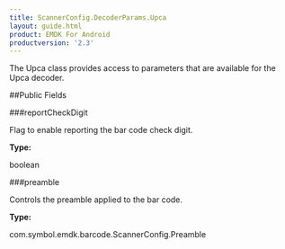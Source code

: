 ```yaml
---
title: ScannerConfig.DecoderParams.Upca
layout: guide.html
product: EMDK For Android
productversion: '2.3'
---
```


The Upca class provides access to parameters that are available for
 the Upca decoder.

##Public Fields

###reportCheckDigit

Flag to enable reporting the bar code check digit.

**Type:**

boolean

###preamble

Controls the preamble applied to the bar code.

**Type:**

com.symbol.emdk.barcode.ScannerConfig.Preamble














